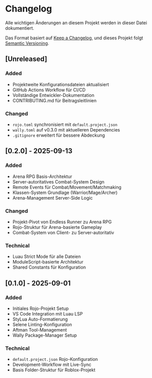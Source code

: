# Changelog

Alle wichtigen Änderungen an diesem Projekt werden in dieser Datei dokumentiert.

Das Format basiert auf [Keep a Changelog](https://keepachangelog.com/de/1.0.0/),
und dieses Projekt folgt [Semantic Versioning](https://semver.org/spec/v2.0.0.html).

## [Unreleased]

### Added
- Projektweite Konfigurationsdateien aktualisiert
- GitHub Actions Workflow für CI/CD
- Vollständige Entwickler-Dokumentation
- CONTRIBUTING.md für Beitragsleitlinien

### Changed
- `rojo.toml` synchronisiert mit `default.project.json`
- `wally.toml` auf v0.3.0 mit aktuelleren Dependencies
- `.gitignore` erweitert für bessere Abdeckung

## [0.2.0] - 2025-09-13

### Added
- Arena RPG Basis-Architektur
- Server-autoritatives Combat-System Design
- Remote Events für Combat/Movement/Matchmaking
- Klassen-System Grundlage (Warrior/Mage/Archer)
- Arena-Management Server-Side Logic

### Changed  
- Projekt-Pivot von Endless Runner zu Arena RPG
- Rojo-Struktur für Arena-basierte Gameplay
- Combat-System von Client- zu Server-autoritativ

### Technical
- Luau Strict Mode für alle Dateien
- ModuleScript-basierte Architektur
- Shared Constants für Konfiguration

## [0.1.0] - 2025-09-01

### Added
- Initiales Rojo-Projekt Setup
- VS Code Integration mit Luau LSP
- StyLua Auto-Formatierung
- Selene Linting-Konfiguration
- Aftman Tool-Management
- Wally Package-Manager Setup

### Technical
- `default.project.json` Rojo-Konfiguration
- Development-Workflow mit Live-Sync
- Basis Folder-Struktur für Roblox-Projekt